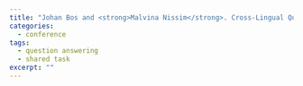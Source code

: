 ```yaml
---
title: "Johan Bos and <strong>Malvina Nissim</strong>. Cross-Lingual Question Answering by Answer Translation. In C. Peters (ed.), Working Notes of CLEF 2006, 2006."
categories: 
  - conference
tags:
  - question answering
  - shared task
excerpt: ""
---
```

